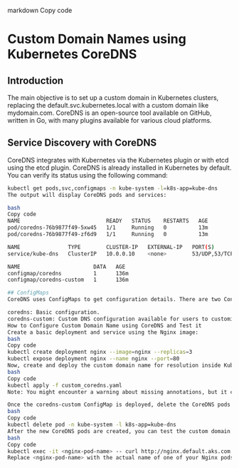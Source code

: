markdown
Copy code
# Custom Domain Names using Kubernetes CoreDNS

## Introduction

The main objective is to set up a custom domain in Kubernetes clusters, replacing the default.svc.kubernetes.local with a custom domain like mydomain.com. CoreDNS is an open-source tool available on GitHub, written in Go, with many plugins available for various cloud platforms.

## Service Discovery with CoreDNS

CoreDNS integrates with Kubernetes via the Kubernetes plugin or with etcd using the etcd plugin. CoreDNS is already installed in Kubernetes by default. You can verify its status using the following command:

```bash
kubectl get pods,svc,configmaps -n kube-system -l=k8s-app=kube-dns
The output will display CoreDNS pods and services:

bash
Copy code
NAME                           READY   STATUS    RESTARTS   AGE
pod/coredns-76b9877f49-5xw45   1/1     Running   0          13m
pod/coredns-76b9877f49-zf6d9   1/1     Running   0          13m

NAME               TYPE        CLUSTER-IP   EXTERNAL-IP   PORT(S)         AGE
service/kube-dns   ClusterIP   10.0.0.10    <none>        53/UDP,53/TCP   136m

NAME                       DATA   AGE
configmap/coredns          1      136m
configmap/coredns-custom   1      136m

## ConfigMaps
CoreDNS uses ConfigMaps to get configuration details. There are two ConfigMaps that CoreDNS uses:

coredns: Basic configuration.
coredns-custom: Custom DNS configuration available for users to customize.
How to Configure Custom Domain Name using CoreDNS and Test it
Create a basic deployment and service using the Nginx image:
bash
Copy code
kubectl create deployment nginx --image=nginx --replicas=3
kubectl expose deployment nginx --name nginx --port=80
Now, create and deploy the custom domain name for resolution inside Kubernetes:
bash
Copy code
kubectl apply -f custom_coredns.yaml
Note: You might encounter a warning about missing annotations, but it can be ignored in this context.

Once the coredns-custom ConfigMap is deployed, delete the CoreDNS pods using the following command:
bash
Copy code
kubectl delete pod -n kube-system -l k8s-app=kube-dns
After the new CoreDNS pods are created, you can test the custom domain by using curl to access the Nginx service with the custom domain name:
bash
Copy code
kubectl exec -it <nginx-pod-name> -- curl http://nginx.default.aks.com
Replace <nginx-pod-name> with the actual name of one of your Nginx pods.
